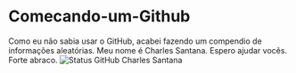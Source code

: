 # Comecando-um-Github
Como eu não sabia usar o GitHub, acabei fazendo um compendio de informações aleatórias. 
Meu nome é Charles Santana. Espero ajudar vocẽs. 
Forte abraco.
![Status GitHub Charles Santana](https://github-readme-stats.vercel.app/api?username=charlessantana&show_icons=true&theme=radical)
